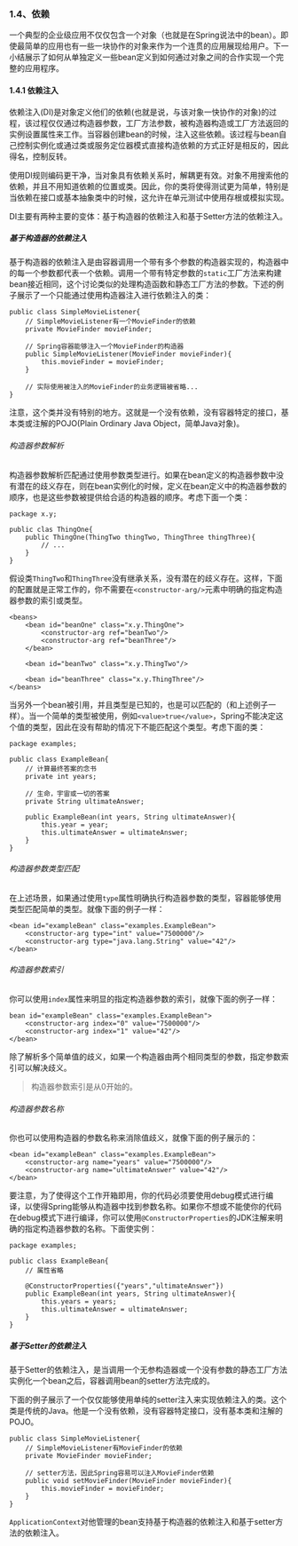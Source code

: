 ### 1.4、依赖

一个典型的企业级应用不仅仅包含一个对象（也就是在Spring说法中的bean）。即使最简单的应用也有一些一块协作的对象来作为一个连贯的应用展现给用户。下一小结展示了如何从单独定义一些bean定义到如何通过对象之间的合作实现一个完整的应用程序。

#### 1.4.1 依赖注入

依赖注入\(DI\)是对象定义他们的依赖\(也就是说，与该对象一快协作的对象\)的过程，该过程仅仅通过构造器参数，工厂方法参数，被构造器构造或工厂方法返回的实例设置属性来工作。当容器创建bean的时候，注入这些依赖。该过程与bean自己控制实例化或通过类或服务定位器模式直接构造依赖的方式正好是相反的，因此得名，控制反转。

使用DI规则编码更干净，当对象具有依赖关系时，解耦更有效。对象不用搜索他的依赖，并且不用知道依赖的位置或类。因此，你的类将使得测试更为简单，特别是当依赖在接口或基本抽象类中的时候，这允许在单元测试中使用存根或模拟实现。

DI主要有两种主要的变体：基于构造器的依赖注入和基于Setter方法的依赖注入。

##### 基于构造器的依赖注入

基于构造器的依赖注入是由容器调用一个带有多个参数的构造器实现的，构造器中的每一个参数都代表一个依赖。调用一个带有特定参数的`static`工厂方法来构建bean接近相同，这个讨论类似的处理构造函数和静态工厂方法的参数。下述的例子展示了一个只能通过使用构造器注入进行依赖注入的类：

```
public class SimpleMovieListener{
    // SimpleMovieListener有一个MovieFinder的依赖
    private MovieFinder movieFinder;

    // Spring容器能够注入一个MovieFinder的构造器
    public SimpleMovieListener(MovieFinder movieFinder){
        this.movieFinder = movieFinder;
    }

    // 实际使用被注入的MovieFinder的业务逻辑被省略...
}
```

注意，这个类并没有特别的地方。这就是一个没有依赖，没有容器特定的接口，基本类或注解的POJO\(Plain Ordinary Java Object，简单Java对象\)。

###### 构造器参数解析

构造器参数解析匹配通过使用参数类型进行。如果在bean定义的构造器参数中没有潜在的歧义存在，则在bean实例化的时候，定义在bean定义中的构造器参数的顺序，也是这些参数被提供给合适的构造器的顺序。考虑下面一个类：

```
package x.y;

public clas ThingOne{
    public ThingOne(ThingTwo thingTwo, ThingThree thingThree){
        // ...
    }
}
```

假设类`ThingTwo`和`ThingThree`没有继承关系，没有潜在的歧义存在。这样，下面的配置就是正常工作的，你不需要在`<constructor-arg/>`元素中明确的指定构造器参数的索引或类型。

```
<beans>
    <bean id="beanOne" class="x.y.ThingOne">
        <constructor-arg ref="beanTwo"/>
        <constructor-arg ref="beanThree"/>
    </bean>

    <bean id="beanTwo" class="x.y.ThingTwo"/>

    <bean id="beanThree" class="x.y.ThingThree"/>
</beans>
```

当另外一个bean被引用，并且类型是已知的，也是可以匹配的（和上述例子一样）。当一个简单的类型被使用，例如`<value>true</value>`，Spring不能决定这个值的类型，因此在没有帮助的情况下不能匹配这个类型。考虑下面的类：

```
package examples;

public class ExampleBean{
    // 计算最终答案的念书
    private int years;

    // 生命，宇宙或一切的答案
    private String ultimateAnswer;

    public ExampleBean(int years, String ultimateAnswer){
        this.year = year;
        this.ultimateAnswer = ultimateAnswer;
    }
}
```

###### 构造器参数类型匹配

在上述场景，如果通过使用`type`属性明确执行构造器参数的类型，容器能够使用类型匹配简单的类型。就像下面的例子一样：

```
<bean id="exampleBean" class="examples.ExampleBean">
    <constructor-arg type="int" value="7500000"/>
    <constructor-arg type="java.lang.String" value="42"/>
</bean>
```

###### 构造器参数索引

你可以使用`index`属性来明显的指定构造器参数的索引，就像下面的例子一样：

```
bean id="exampleBean" class="examples.ExampleBean">
    <constructor-arg index="0" value="7500000"/>
    <constructor-arg index="1" value="42"/>
</bean>
```

除了解析多个简单值的歧义，如果一个构造器由两个相同类型的参数，指定参数索引可以解决歧义。

> 构造器参数索引是从0开始的。

###### 构造器参数名称

你也可以使用构造器的参数名称来消除值歧义，就像下面的例子展示的：

```
<bean id="exampleBean" class="examples.ExampleBean">
    <constructor-arg name="years" value="7500000"/>
    <constructor-arg name="ultimateAnswer" value="42"/>
</bean>
```

要注意，为了使得这个工作开箱即用，你的代码必须要使用debug模式进行编译，以使得Spring能够从构造器中找到参数名称。如果你不想或不能使你的代码在debug模式下进行编译，你可以使用`@ConstructorProperties`的JDK注解来明确的指定构造器参数的名称。下面使实例：

```
package examples;

public class ExampleBean{
    // 属性省略

    @ConstructorProperties({"years","ultimateAnswer"})
    public ExampleBean(int years, String ultimateAnswer){
        this.years = years;
        this.ultimateAnswer = ultimateAnswer;
    }
}
```

##### 基于Setter的依赖注入

基于Setter的依赖注入，是当调用一个无参构造器或一个没有参数的静态工厂方法实例化一个bean之后，容器调用bean的setter方法完成的。

下面的例子展示了一个仅仅能够使用单纯的setter注入来实现依赖注入的类。这个类是传统的Java。他是一个没有依赖，没有容器特定接口，没有基本类和注解的POJO。

```
public class SimpleMovieListener{
    // SimpleMovieListener有MovieFinder的依赖
    private MovieFinder movieFinder;
    
    // setter方法，因此Spring容易可以注入MovieFinder依赖
    public void setMovieFinder(MovieFinder movieFinder){
        this.movieFinder = movieFinder;
    }
}
```

`ApplicationContext`对他管理的bean支持基于构造器的依赖注入和基于setter方法的依赖注入。

































































